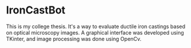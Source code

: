 # IronCastBot
This is my college thesis. It's a way to evaluate ductile iron castings based on optical microscopy images. A graphical interface was developed using TKinter, and image processing was done using OpenCv.
